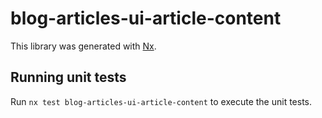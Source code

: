 # blog-articles-ui-article-content

This library was generated with [Nx](https://nx.dev).

## Running unit tests

Run `nx test blog-articles-ui-article-content` to execute the unit tests.
